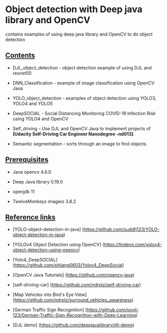 # Object detection with Deep java library and OpenCV

contains examples of using deep java library and OpenCV to do object detection

## <u>Contents</u>

* DJL_object_detection - object detection example of using DJL and resnet50

* DNN_Classification - example of image classification using OpenCV Java

* YOLO_object_detection - examples of object detection using YOLO3, YOLO4 and YOLO5

* DeepSOCIAL - Social Distancing Monitoring COVID-19 Infection Risk using YOLO4 and OpenCV

* Self_driving - Use DJL and OpenCV Java to implement projects of **[Udacity Self-Driving Car Engineer Nanodegree -nd013]**.

* Semantic segmentation - sorts through an image to find objects.

## <u>Prerequisites</u>

- Java opencv 4.6.0 

- Deep Java library 0.19.0

- openjdk 11

- TwelveMonkeys imageio 3.8.2


## <u>Reference links</u>

- [YOLO-object-detection-in-java] (https://github.com/suddh123/YOLO-object-detection-in-java)

- [YOLOv4 Object Detection using OpenCV] (https://lindevs.com/yolov4-object-detection-using-opencv)

- [Yolo4_DeepSOCIAL] (https://github.com/shliang0603/Yolov4_DeepSocial)

- [OpenCV Java Tutorials] (https://github.com/opencv-java)

- [self-driving-car] (https://github.com/ndrplz/self-driving-car)

- [Map Vehicles into Bird's Eye View] (https://github.com/ndrplz/surround_vehicles_awareness)

- [German Traffic Sign Recognition] (https://github.com/sovit-123/German-Traffic-Sign-Recognition-with-Deep-Learning)

- [DJL demo] (https://github.com/deepjavalibrary/djl-demo)

